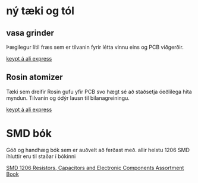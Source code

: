 # ný tæki og tól

## vasa grinder

Þægilegur lítil fræs sem er tilvanin fyrir létta vinnu eins og PCB viðgerðir.

[keypt á ali express](https://www.aliexpress.com/w/wholesale-pcb-grinder.html?spm=a2g0o.productlist.search.0)


## Rosin atomizer

Tæki sem dreifir Rosin gufu yfir PCB svo hægt sé að staðsetja óeðlilega hita myndun. Tilvanin og ódýr lausn til bilanagreiningu.

[keypt á ali express](https://www.aliexpress.com/w/wholesale-rosin-atomizer.html?spm=a2g0o.home.search.0)

# SMD bók

Góð og handhæg bók sem er auðvelt að ferðast með. allir helstu 1206 SMD íhluttir eru til staðar í bókinni

[SMD 1206 Resistors, Capacitors and Electronic Components Assortment Book](https://www.amazon.com/1206-Capacitors-Electronic-Components-Book/dp/B0B2ZSXLV9/ref=sr_1_1?dib=eyJ2IjoiMSJ9.sZujPa4VUtyJxIkOnQrQUkHJBHIvmA_cUTYpOyFaAKxw4bYvWt0qAdjNprhu-xHI356WYvP4YukbjmMtTHaTx1V1kUZWJy8dj3QbjcO-sNlX9HL3XV_hhR1v9Z_nTPYB9RCggnWeOwx0uKaRSYRwvdwlEaaSEo2_k3IBFGPwUbYfTj_UeynN3GRhL8vhELis0f0ZIKjrCV_T3hIPsqICD3h6GGxtjGroXn6T370G8eM.tXC832IWNQp6fv9ghvI5cAI7rK4POEmHrIXY-hi9DLg&dib_tag=se&keywords=smd%2Bbook%2B1206&qid=1716481716&sr=8-1&th=1)